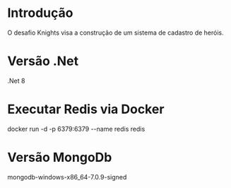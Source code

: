 # Introdução 
O desafio Knights visa a construção de um sistema de cadastro de heróis.

# Versão .Net
.Net 8

# Executar Redis via Docker
docker run -d -p 6379:6379 --name redis redis

# Versão MongoDb
mongodb-windows-x86_64-7.0.9-signed